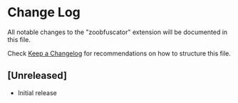 # Change Log

All notable changes to the "zoobfuscator" extension will be documented in this file.

Check [Keep a Changelog](http://keepachangelog.com/) for recommendations on how to structure this file.

## [Unreleased]

- Initial release